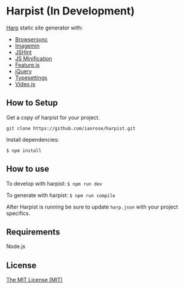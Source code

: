 # Harpist (In Development)

[Harp](https://github.com/sintaxi/harp) static site generator with:

- [Browsersync](https://github.com/BrowserSync/browser-sync)
- [Imagemin](https://github.com/imagemin/imagemin-cli)
- [JSHint](https://github.com/jshint/jshint)
- [JS Minification](https://github.com/digitaledgeit/npm-recursive-uglifyjs)
- [Feature.js](https://github.com/viljamis/feature.js)
- [jQuery](https://github.com/jquery/jquery)
- [Typesettings](https://github.com/ianrose/typesettings)
- [Video.js](https://github.com/videojs/video.js)

## How to Setup

Get a copy of harpist for your project.

`git clone https://github.com/ianrose/harpist.git`

Install dependencies:

```
$ npm install
```

## How to use

To develop with harpist: `$ npm run dev`

To generate with harpist: `$ npm run compile`

After Harpist is running be sure to update `harp.json` with your project specifics.

## Requirements

Node.js

## License

[The MIT License (MIT)](https://github.com/ianrose/harpist/blob/master/LICENSE)
